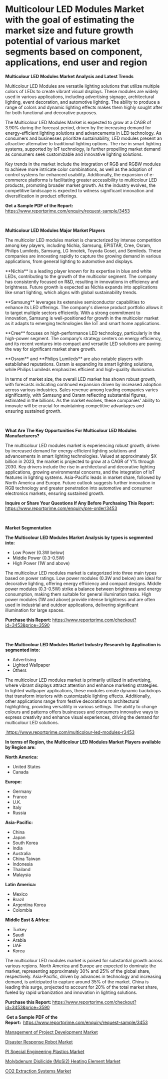 <p><h1>Multicolour LED Modules Market with the goal of estimating the market size and future growth potential of various market segments based on component, applications, end user and region</h1></p><p><strong>Multicolour LED Modules Market Analysis and Latest Trends</strong></p>
<p><p>Multicolour LED Modules are versatile lighting solutions that utilize multiple colors of LEDs to create vibrant visual displays. These modules are widely used in various applications, including advertising signage, architectural lighting, event decoration, and automotive lighting. The ability to produce a range of colors and dynamic lighting effects makes them highly sought after for both functional and decorative purposes.</p><p>The Multicolour LED Modules Market is expected to grow at a CAGR of 3.90% during the forecast period, driven by the increasing demand for energy-efficient lighting solutions and advancements in LED technology. As consumers and businesses prioritize sustainability, LED modules present an attractive alternative to traditional lighting options. The rise in smart lighting systems, supported by IoT technology, is further propelling market demand as consumers seek customizable and innovative lighting solutions.</p><p>Key trends in the market include the integration of RGB and RGBW modules to achieve more intricate color combinations, as well as the adoption of control systems for enhanced usability. Additionally, the expansion of e-commerce platforms is facilitating greater accessibility to multicolour LED products, promoting broader market growth. As the industry evolves, the competitive landscape is expected to witness significant innovation and diversification in product offerings.</p></p>
<p><strong>Get a Sample PDF of the Report:&nbsp;</strong> <a href="https://www.reportprime.com/enquiry/request-sample/3453">https://www.reportprime.com/enquiry/request-sample/3453</a></p>
<p>&nbsp;</p>
<p><strong>Multicolour LED Modules Major Market Players</strong></p>
<p><p>The multicolor LED modules market is characterized by intense competition among key players, including Nichia, Samsung, EPISTAR, Cree, Osram, Philips Lumileds, Samsung, LG Innotek, Toyoda Gosei, and Semileds. These companies are innovating rapidly to capture the growing demand in various applications, from general lighting to automotive and displays.</p><p>**Nichia** is a leading player known for its expertise in blue and white LEDs, contributing to the growth of the multicolor segment. The company has consistently focused on R&D, resulting in innovations in efficiency and brightness. Future growth is expected as Nichia expands into applications like smart lighting, which aligns with global sustainability trends.</p><p>**Samsung** leverages its extensive semiconductor capabilities to enhance its LED offerings. The company's diverse product portfolio allows it to target multiple sectors efficiently. With a strong commitment to innovation, Samsung is well-positioned for growth in the multicolor market as it adapts to emerging technologies like IoT and smart home applications.</p><p>**Cree** focuses on high-performance LED technology, particularly in the high-power segment. The company’s strategy centers on energy efficiency, and its recent ventures into compact and versatile LED solutions are paving the way for significant market share growth.</p><p>**Osram** and **Philips Lumileds** are also notable players with established reputations. Osram is expanding its smart lighting solutions, while Philips Lumileds emphasizes efficient and high-quality illumination.</p><p>In terms of market size, the overall LED market has shown robust growth, with forecasts indicating continued expansion driven by increased adoption across various industries. Sales revenue among leading companies varies significantly, with Samsung and Osram reflecting substantial figures, estimated in the billions. As the market evolves, these companies' ability to innovate will be crucial for maintaining competitive advantages and ensuring sustained growth.</p></p>
<p>&nbsp;</p>
<p><strong>What Are The Key Opportunities For Multicolour LED Modules Manufacturers?</strong></p>
<p><p>The multicolour LED modules market is experiencing robust growth, driven by increased demand for energy-efficient lighting solutions and advancements in smart lighting technologies. Valued at approximately $X billion in 2023, the market is projected to grow at a CAGR of Y% through 2030. Key drivers include the rise in architectural and decorative lighting applications, growing environmental concerns, and the integration of IoT features in lighting systems. Asia-Pacific leads in market share, followed by North America and Europe. Future outlook suggests further innovation in RGB technology and greater penetration into automotive and consumer electronics markets, ensuring sustained growth.</p></p>
<p><strong>Inquire or Share Your Questions If Any Before Purchasing This Report:</strong> <a href="https://www.reportprime.com/enquiry/pre-order/3453">https://www.reportprime.com/enquiry/pre-order/3453</a></p>
<p>&nbsp;</p>
<p><strong>Market Segmentation</strong></p>
<p><strong>The Multicolour LED Modules Market Analysis by types is segmented into:</strong></p>
<p><ul><li>Low Power (0.3W below)</li><li>Middle Power (0.3-0.5W)</li><li>High Power (1W and above)</li></ul></p>
<p><p>The multicolour LED modules market is categorized into three main types based on power ratings. Low power modules (0.3W and below) are ideal for decorative lighting, offering energy efficiency and compact designs. Middle power modules (0.3-0.5W) strike a balance between brightness and energy consumption, making them suitable for general illumination tasks. High power modules (1W and above) provide intense brightness and are often used in industrial and outdoor applications, delivering significant illumination for large spaces.</p></p>
<p><strong>Purchase this Report:&nbsp;</strong><a href="https://www.reportprime.com/checkout?id=3453&price=3590">https://www.reportprime.com/checkout?id=3453&price=3590</a></p>
<p>&nbsp;</p>
<p><strong>The Multicolour LED Modules Market Industry Research by Application is segmented into:</strong></p>
<p><ul><li>Advertising</li><li>Lighted Wallpaper</li><li>Others</li></ul></p>
<p><p>The multicolour LED modules market is primarily utilized in advertising, where vibrant displays attract attention and enhance marketing strategies. In lighted wallpaper applications, these modules create dynamic backdrops that transform interiors with customizable lighting effects. Additionally, other applications range from festive decorations to architectural highlighting, providing versatility in various settings. The ability to change colours and patterns offers businesses and consumers innovative ways to express creativity and enhance visual experiences, driving the demand for multicolour LED solutions.</p></p>
<p><a href="https://www.reportprime.com/multicolour-led-modules-r3453">&nbsp;https://www.reportprime.com/multicolour-led-modules-r3453</a></p>
<p><strong>In terms of Region, the Multicolour LED Modules Market Players available by Region are:</strong></p>
<p>
    <p> <strong> North America: </strong>
        <ul>
            <li>United States</li>
            <li>Canada</li>
        </ul>
        </p> 
    <p> <strong> Europe: </strong>
        <ul>
            <li>Germany</li>
            <li>France</li>
            <li>U.K.</li>
            <li>Italy</li>
            <li>Russia</li>
        </ul>
        </p> 
    <p> <strong> Asia-Pacific: </strong>
        <ul>
            <li>China</li>
            <li>Japan</li>
            <li>South Korea</li>
            <li>India</li>
            <li>Australia</li>
            <li>China Taiwan</li>
            <li>Indonesia</li>
            <li>Thailand</li>
            <li>Malaysia</li>
        </ul>
        </p> 
    <p> <strong> Latin America: </strong>
        <ul>
            <li>Mexico</li>
            <li>Brazil</li>
            <li>Argentina Korea</li>
            <li>Colombia</li>
        </ul>
        </p> 
    <p> <strong> Middle East & Africa: </strong>
        <ul>
            <li>Turkey</li>
            <li>Saudi</li>
            <li>Arabia</li>
            <li>UAE</li>
            <li>Korea</li>
        </ul>
    </p>
    </p>
<p><p>The multicolour LED modules market is poised for substantial growth across various regions. North America and Europe are expected to dominate the market, representing approximately 30% and 25% of the global share, respectively. Asia-Pacific, driven by advances in technology and increasing demand, is anticipated to capture around 35% of the market. China is leading this surge, projected to account for 20% of the total market share, fueled by rapid urbanization and innovation in lighting solutions.</p></p>
<p><strong>Purchase this Report: </strong><a href="https://www.reportprime.com/checkout?id=3453&price=3590">https://www.reportprime.com/checkout?id=3453&price=3590</a></p>
<p>&nbsp;<strong>Get a Sample PDF of the Report:&nbsp;&nbsp;</strong><a href="https://www.reportprime.com/enquiry/request-sample/3453">https://www.reportprime.com/enquiry/request-sample/3453</a></p>
<p><strong></strong></p>
<p><p><a href="https://issuu.com/reportprime-2/docs/management-of-project-development-m_1542e03179648f">Management of Project Development Market</a></p><p><a href="https://www.linkedin.com/pulse/disaster-response-robot-market-share-new-trends-analysis-its-3hijf?trackingId=fy7fzFfJQDmjpypeofsXCA%3D%3D">Disaster Response Robot Market</a></p><p><a href="https://issuu.com/reportprime-2/docs/pi-special-engineering-plastics-mar_77b3dabd01b352">PI Special Engineering Plastics Market</a></p><p><a href="https://github.com/mabutironaldo/Market-Research-Report-List-6/blob/main/molybdenum-disilicide-mosi2-heating-element-market.md">Molybdenum Disilicide (MoSi2) Heating Element Market</a></p><p><a href="https://www.linkedin.com/pulse/global-co2-extraction-systems-market-focus-application-end-use-6oduf?trackingId=MdlDZRxNTG%2BE0xuxYInU1Q%3D%3D">CO2 Extraction Systems Market</a></p></p>